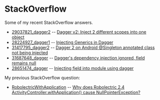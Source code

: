 # StackOverflow

Some of my recent StackOverflow answers.

- [29037821_dagger2](29037821_dagger2/) -- [Dagger v2: Inject 2 different scopes into one object](http://stackoverflow.com/questions/29037821/dagger-v2-inject-2-different-scopes-into-one-object)
- [28224927_dagger1](28224927_dagger1/) -- [Injecting Generics in Dagger](http://stackoverflow.com/questions/28224927/injecting-generics-in-dagger)
- [31417795_dagger2](31417795_dagger2/) -- [Dagger 2 on Android @Singleton annotated class not being injected](http://stackoverflow.com/questions/31417795/dagger-2-on-android-singleton-annotated-class-not-being-injected)
- [31687648_dagger](31687648_dagger/) -- [Dagger's dependency injection ignored, field remains null](http://stackoverflow.com/questions/31687648/daggers-dependency-injection-ignored-field-remains-null)
- [28651474_dagger](28651474_dagger/) -- [Injecting field into module using dagger](http://stackoverflow.com/a/28664301/283595)

My previous StackOverflow question:

- [RobolectricWithApplication](RobolectricWithApplication/) -- [Why does Robolectric 2.4 ActivityController.withApplication() cause NullPointerException?](http://stackoverflow.com/questions/28825317/)
